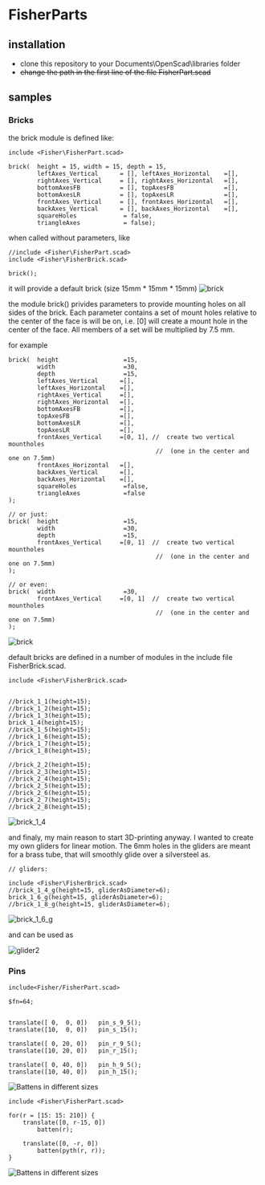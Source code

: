 # FisherParts

## installation
- clone this repository to your Documents\OpenScad\libraries folder
- ~~change the path in the first line of the file FisherPart.scad~~


## samples

### Bricks

the brick module is defined like:
```scad
include <Fisher\FisherPart.scad>

brick(	height = 15, width = 15, depth = 15, 
        leftAxes_Vertical      = [], leftAxes_Horizontal    =[], 
        rightAxes_Vertical     = [], rightAxes_Horizontal   =[],
        bottomAxesFB           = [], topAxesFB              =[],
        bottomAxesLR           = [], topAxesLR              =[],
        frontAxes_Vertical     = [], frontAxes_Horizontal   =[], 
        backAxes_Vertical      = [], backAxes_Horizontal    =[],
        squareHoles             = false,
        triangleAxes            = false);

```
when called without parameters, like
```scad
//include <Fisher\FisherPart.scad>
include <Fisher\FisherBrick.scad>

brick();
```


it will provide a default brick (size 15mm * 15mm * 15mm) 
![brick](images/default-brick.png "default brick")

the module brick() privides parameters to provide mounting holes on all sides of the brick. Each parameter contains a set of mount holes relative to the center of the face is will be on, i.e. [0] will create a mount hole in the center of the face. All members of a set will be multiplied by 7.5 mm.

for example 
```scad
brick(	height                  =15, 
        width                   =30, 
        depth                   =15, 
        leftAxes_Vertical      =[], 
        leftAxes_Horizontal    =[], 
        rightAxes_Vertical     =[],
        rightAxes_Horizontal   =[],
        bottomAxesFB           =[], 
        topAxesFB              =[],
        bottomAxesLR           =[], 
        topAxesLR              =[],
        frontAxes_Vertical     =[0, 1], //  create two vertical mountholes
                                         //  (one in the center and one on 7.5mm)
        frontAxes_Horizontal   =[], 
        backAxes_Vertical      =[],
        backAxes_Horizontal    =[],
        squareHoles             =false,
        triangleAxes            =false
); 

// or just:
brick(	height                  =15, 
        width                   =30, 
        depth                   =15, 
        frontAxes_Vertical     =[0, 1]  //  create two vertical mountholes
                                         //  (one in the center and one on 7.5mm)
); 

// or even:
brick(	width                   =30, 
        frontAxes_Vertical     =[0, 1]  //  create two vertical mountholes
                                         //  (one in the center and one on 7.5mm)
); 
```

![brick](images/brick-30-15-15-2holes.png "brick with 2 holes")

default bricks are defined in a number of modules in the include file FisherBrick.scad.

```scad
include <Fisher\FisherBrick.scad>


//brick_1_1(height=15);
//brick_1_2(height=15);
//brick_1_3(height=15);
brick_1_4(height=15);
//brick_1_5(height=15);
//brick_1_6(height=15);
//brick_1_7(height=15);
//brick_1_8(height=15);

//brick_2_2(height=15);
//brick_2_3(height=15);
//brick_2_4(height=15);
//brick_2_5(height=15);
//brick_2_6(height=15);
//brick_2_7(height=15);
//brick_2_8(height=15);
```
![brick_1_4](images/brick_1_4.png "brick_1_4()")

and finaly, my main reason to start 3D-printing anyway. I wanted to create my own gliders for linear motion. The 6mm holes in the gliders are meant for a brass tube, that will smoothly glide over a silversteel as. 

```scad
// gliders:

include <Fisher\FisherBrick.scad>
//brick_1_4_g(height=15, gliderAsDiameter=6);
brick_1_6_g(height=15, gliderAsDiameter=6);
//brick_1_8_g(height=15, gliderAsDiameter=6);

```
![brick_1_6_g](images/brick_1_6_g.png "brick_1_6_g")

and can be used as

![glider2](images/glider2.png "glider2")

### Pins

```scad
include<Fisher/FisherPart.scad>

$fn=64;


translate([ 0,  0, 0])   pin_s_9_5();
translate([10,  0, 0])   pin_s_15();
 
translate([ 0, 20, 0])   pin_r_9_5();
translate([10, 20, 0])   pin_r_15();

translate([ 0, 40, 0])   pin_h_9_5();
translate([10, 40, 0])   pin_h_15();

```
![Battens in different sizes](/images/pins.png "Battens in different sizes")

```scad
include <Fisher\FisherPart.scad>

for(r = [15: 15: 210]) {
    translate([0, r-15, 0])
        batten(r);
    
    translate([0, -r, 0])
        batten(pyth(r, r));
}
```

![Battens in different sizes](/images/batten-sample.png "Battens in different sizes")

